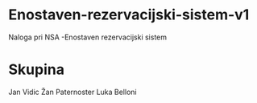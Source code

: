 # Enostaven-rezervacijski-sistem-v1
Naloga pri NSA -Enostaven rezervacijski sistem


Skupina
================
Jan Vidic
Žan Paternoster
Luka Belloni


